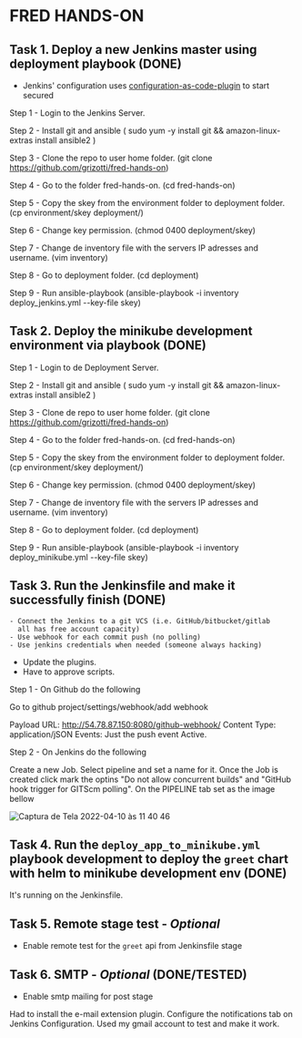 # FRED HANDS-ON

## Task 1. Deploy a new Jenkins master using deployment playbook (DONE)
 
 - Jenkins' configuration uses [configuration-as-code-plugin](https://github.com/jenkinsci/configuration-as-code-plugin/blob/master/README.md) to start secured

Step 1 - Login to the Jenkins Server.

Step 2 - Install git and ansible ( sudo yum -y install git && amazon-linux-extras install ansible2 ) 

Step 3 - Clone the repo to user home folder. (git clone https://github.com/grizotti/fred-hands-on)

Step 4 - Go to the folder fred-hands-on. (cd fred-hands-on)

Step 5 - Copy the skey from the environment folder to deployment folder. (cp environment/skey deployment/)

Step 6 - Change key permission. (chmod 0400 deployment/skey)

Step 7 - Change de inventory file with the servers IP adresses and username. (vim inventory)

Step 8 - Go to deployment folder. (cd deployment)

Step 9 - Run ansible-playbook (ansible-playbook -i inventory deploy_jenkins.yml --key-file skey)


## Task 2. Deploy the minikube development environment via playbook (DONE)

Step 1 - Login to de Deployment Server.

Step 2 - Install git and ansible ( sudo yum -y install git && amazon-linux-extras install ansible2 ) 

Step 3 - Clone de repo to user home folder. (git clone https://github.com/grizotti/fred-hands-on)

Step 4 - Go to the folder fred-hands-on. (cd fred-hands-on)

Step 5 - Copy the skey from the environment folder to deployment folder. (cp environment/skey deployment/)

Step 6 - Change key permission. (chmod 0400 deployment/skey)

Step 7 - Change de inventory file with the servers IP adresses and username. (vim inventory)

Step 8 - Go to deployment folder. (cd deployment)

Step 9 - Run ansible-playbook (ansible-playbook -i inventory deploy_minikube.yml --key-file skey)

## Task 3. Run the Jenkinsfile and make it successfully finish (DONE)
    - Connect the Jenkins to a git VCS (i.e. GitHub/bitbucket/gitlab 
      all has free account capacity) 
    - Use webhook for each commit push (no polling) 
    - Use jenkins credentials when needed (someone always hacking)

* Update the plugins.
* Have to approve scripts.

Step 1 - On Github do the following 
 
Go to github project/settings/webhook/add webhook

Payload URL: http://54.78.87.150:8080/github-webhook/
Content Type: application/jSON
Events: Just the push event
Active.

Step 2 - On Jenkins do the following

Create a new Job.
Select pipeline and set a name for it.
Once the Job is created click mark the optins "Do not allow concurrent builds" and "GitHub hook trigger for GITScm polling".
On the PIPELINE tab set as the image bellow


![Captura de Tela 2022-04-10 às 11 40 46](https://user-images.githubusercontent.com/95439855/162624839-57c1dc30-8f26-4579-874b-349c4e96997a.png)


## Task 4. Run the `deploy_app_to_minikube.yml` playbook development to deploy the `greet` chart with helm to minikube development env (DONE)
   It's running on the Jenkinsfile.

## Task 5. Remote stage test - ***Optional***
   - Enable remote test for the `greet` api from Jenkinsfile stage

## Task 6. SMTP - ***Optional*** (DONE/TESTED)
   - Enable smtp mailing for post stage

   Had to install the e-mail extension plugin.
   Configure the notifications tab on Jenkins Configuration.
   Used my gmail account to test and make it work.
